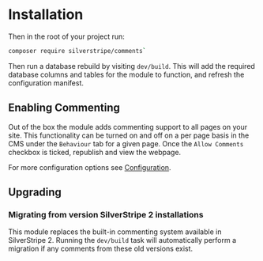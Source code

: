 # Installation

Then in the root of your project run:

```sh
composer require silverstripe/comments`
```

Then run a database rebuild by visiting `dev/build`. This will add the required database columns and tables for the module to function, and refresh the configuration manifest.

## Enabling Commenting

Out of the box the module adds commenting support to all pages on your site. This functionality can be turned on and off on a per page basis in the CMS under the `Behaviour` tab for a given page. Once the `Allow Comments` checkbox is ticked, republish and view the webpage.

For more configuration options see [Configuration](Configuration.md).

## Upgrading

### Migrating from version SilverStripe 2 installations

This module replaces the built-in commenting system available in SilverStripe 2. Running the `dev/build` task will automatically perform a migration if any comments from these old versions exist.
